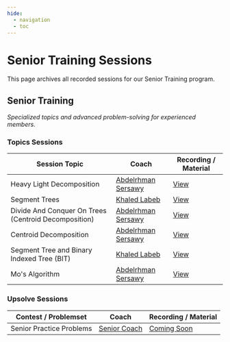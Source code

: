 ```yaml
---
hide:
  - navigation
  - toc
---
```


# Senior Training Sessions

This page archives all recorded sessions for our Senior Training program.

<div class="level-section">
  <h2>Senior Training</h2>
  <em>Specialized topics and advanced problem-solving for experienced members.</em>

  <h3>Topics Sessions</h3>
  <table class="sessions-table">
    <thead>
        <tr>
            <th>Session Topic</th>
            <th>Coach</th>
            <th>Recording / Material</th>
        </tr>
    </thead>
    <tbody>
        <tr>
            <td>Heavy Light Decomposition</td>
            <td><a href="#" data-link="coach:abdelrhman_sersawy">Abdelrhman Sersawy</a></td>
            <td>
                <a href="https://www.youtube.com/watch?v=vAKvLZNNINs" target="_blank">View</a>
            </td>
        </tr>
        <tr>
            <td>Segment Trees</td>
            <td><a href="#" data-link="coach:khaled_labeb">Khaled Labeb</a></td>
            <td>
                <a href="https://www.youtube.com/watch?v=xWYCo0gxANE" target="_blank">View</a>
            </td>
        </tr>
        <tr>
            <td>Divide And Conquer On Trees (Centroid Decomposition)</td>
            <td><a href="#" data-link="coach:abdelrhman_sersawy">Abdelrhman Sersawy</a></td>
            <td>
                <a href="https://www.youtube.com/watch?v=Rza6sZUEUIo" target="_blank">View</a>
            </td>
        </tr>
        <tr>
            <td>Centroid Decomposition</td>
            <td><a href="#" data-link="coach:abdelrhman_sersawy">Abdelrhman Sersawy</a></td>
            <td>
                <a href="https://www.youtube.com/watch?v=Mb36v_j0ne0" target="_blank">View</a>
            </td>
        </tr>
        <tr>
            <td>Segment Tree and Binary Indexed Tree (BIT)</td>
            <td><a href="#" data-link="coach:khaled_labeb">Khaled Labeb</a></td>
            <td>
                <a href="https://www.youtube.com/watch?v=2-9h6w0lYrI" target="_blank">View</a>
            </td>
        </tr>
        <tr>
            <td>Mo's Algorithm</td>
            <td><a href="#" data-link="coach:abdelrhman_sersawy">Abdelrhman Sersawy</a></td>
            <td>
                <a href="https://www.youtube.com/watch?v=BJhzd_VG3jE" target="_blank">View</a>
            </td>
        </tr>
    </tbody>
  </table>

  <h3>Upsolve Sessions</h3>
  <table class="sessions-table">
    <thead>
        <tr>
            <th>Contest / Problemset</th>
            <th>Coach</th>
            <th>Recording / Material</th>
        </tr>
    </thead>
    <tbody>
        <tr>
            <td>Senior Practice Problems</td>
            <td><a href="#" data-link="coach:senior_coach">Senior Coach</a></td>
            <td>
                <a href="#" target="_blank">Coming Soon</a>
            </td>
        </tr>
    </tbody>
  </table>
</div>
